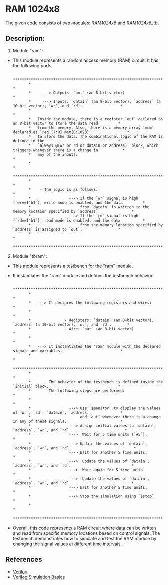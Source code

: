 # RAM 1024x8

   The given code consists of two modules: [*RAM1024x8*](RAM%201024x8/RAM1024x8.v) and [*RAM1024x8_tb*](RAM%201024x8/RAM1024x8_tb.v).

## Description:

   1. Module "ram":

   * This module represents a random access memory (RAM) circuit. It has the following ports:


                *************************************************************************************************************
                *                                                                                                           *
                *     ---> Outputs: `out` (an 8-bit vector)                                                                 *
                *     ---> Inputs: `datain` (an 8-bit vector), `address` (a 10-bit vector), `wr`, and `rd`.                 *
                *                                                                                                           *
                *   Inside the module, there is a register `out` declared as an 8-bit vector to store the data read         *
                *   from the memory. Also, there is a memory array `mem` declared as `reg [7:0] mem[0:1023]`                *
                *   to store the data. The combinational logic of the RAM is defined in the                                 *
                *   `always @(wr or rd or datain or address)` block, which triggers whenever there is a change in           *
                *   any of the inputs.                                                                                      *
                *                                                                                                           *
                *************************************************************************************************************
                *                                                                                                           *
                *    - The logic is as follows:                                                                             *
                *                 ---> If the `wr` signal is high (`wr==1'b1`), write mode is enabled, and the data         *
                *                      from `datain` is written to the memory location specified by `address`.              *
                *                 ---> If the `rd` signal is high (`rd==1'b1`), read mode is enabled, and the data          *
                *                      from the memory location specified by `address` is assigned to `out`.                *
                *                                                                                                           *
                *************************************************************************************************************

   2. Module "tbram":
   	  
   * This module represents a testbench for the "ram" module. 
   * It instantiates the "ram" module and defines the testbench behavior.


                *************************************************************************************************************
                *                                                                                                           *
                *   ---> It declares the following registers and wires:                                                     *
                *                                                                                                           *
                *	            - Registers: `datain` (an 8-bit vector), `address` (a 10-bit vector), `wr`, and `rd`.       *
                *	            - Wire: `out` (an 8-bit vector)                                                             *
                *                                                                                                           *
                *   ---> It instantiates the "ram" module with the declared signals and variables.                          *
                *                                                                                                           *
                *************************************************************************************************************
                *                                                                                                           *
                *        The behavior of the testbench is defined inside the `initial` block.                               *
                *        The following steps are performed:                                                                 *
                *                                                                                                           *
      			*	              ---> Use `$monitor` to display the values of `wr`, `rd`, `datain`, `address`,             *
                *                      and `out` whenever there is a change in any of these signals.                        *
      			*	              ---> Assign initial values to `datain`, `address`, `wr`, and `rd`.                        *
      			*	              --->  Wait for 5 time units (`#5`).                                                       *
      			*	              ---> Update the values of `datain`, `address`, `wr`, and `rd`.                            *
      			*	              ---> Wait for another 5 time units.                                                       *
       			*	              --->  Update the values of `datain`, `address`, `wr`, and `rd`.                           *
      			*	              --->  Wait again for 5 time units.                                                        *
      			*	              --->  Update the values of `datain`, `address`, `wr`, and `rd`.                           *
      			*	              ---> Wait for another 5 time units.                                                       *
      			*	              ---> Stop the simulation using `$stop`.                                                   *
                *                                                                                                           *
                *************************************************************************************************************


   * Overall, this code represents a RAM circuit where data can be written and read from specific memory locations based on control signals. 
   The testbench demonstrates how to simulate and test the RAM module by changing the signal values at different time intervals.

## References

   * [Verilog](https://en.wikipedia.org/wiki/Verilog#:~:text=Verilog%2C%20standardized%20as%20IEEE%201364,register%2Dtransfer%20level%20of%20abstraction.)
   * [Verilog Simulation Basics](https://www.javatpoint.com/verilog-simulation-basics#:~:text=Verilog%20is%20a%20hardware%20description,behaves%20in%20an%20intended%20way.)